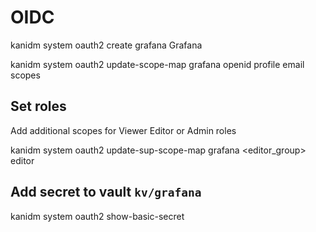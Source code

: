 

# OIDC

kanidm system oauth2 create grafana Grafana <origin>

kanidm system oauth2 update-scope-map grafana <group> openid profile email scopes


## Set roles
Add additional scopes for Viewer Editor or Admin roles

kanidm system oauth2 update-sup-scope-map grafana <editor_group> editor

## Add secret to vault `kv/grafana`
kanidm system oauth2 show-basic-secret <name>


